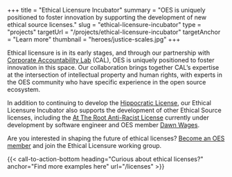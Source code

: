 +++
title = "Ethical Licensure Incubator"
summary = "OES is uniquely positioned to foster innovation by supporting the development of new ethical source licenses."
slug = "ethical-licensure-incubator"
type = "projects"
targetUrl = "/projects/ethical-licensure-incubator"
targetAnchor = "Learn more"
thumbnail = "heroes/justice-scales.jpg"
+++

Ethical licensure is in its early stages, and through our partnership with [Corporate Accountability Lab](https://corpaccountabilitylab.org) (CAL), OES is uniquely positioned to foster innovation in this space. Our collaboration brings together CAL’s expertise at the intersection of intellectual property and human rights, with experts in the OES community who have specific experience in the open source ecosystem.

In addition to continuing to develop the [Hippocratic License](https://ethicalsource.dev), our Ethical Licensure Incubator also supports the development of other Ethical Source licenses, including the [At The Root Anti-Racist License](https://attheroot.dev) currently under development by software engineer and OES member [Dawn Wages](https://dawnwages.info).

Are you interested in shaping the future of ethical licenses? [Become an OES member](/join) and join the Ethical Licensure working group.

{{< call-to-action-bottom heading="Curious about ethical licenses?" anchor="Find more examples here" url="/licenses" >}}
